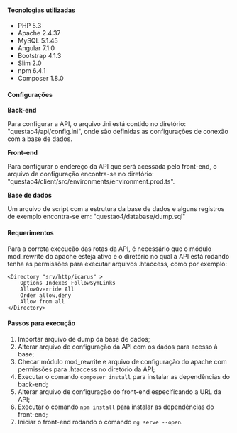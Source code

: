#### **Tecnologias utilizadas**
- PHP 5.3
- Apache 2.4.37
- MySQL 5.1.45
- Angular 7.1.0
- Bootstrap 4.1.3
- Slim 2.0
- npm 6.4.1
- Composer 1.8.0

#### **Configurações**
**Back-end**

Para configurar a API, o arquivo .ini está contido no diretório: "questao4/api/config.ini", 
onde são definidas as configurações de conexão com a base de dados.

**Front-end**

Para configurar o endereço da API que será acessada pelo front-end, o arquivo de configuração
encontra-se no diretório: "questao4/client/src/environments/environment.prod.ts".

**Base de dados**

Um arquivo de script com a estrutura da base de dados e alguns registros de exemplo encontra-se em:
"questao4/database/dump.sql"

#### **Requerimentos**

Para a correta execução das rotas da API, é necessário que o módulo mod_rewrite do apache esteja
ativo e o diretório no qual a API está rodando tenha as permissões para executar arquivos
.htaccess, como por exemplo:

```
<Directory "srv/http/icarus" >
    Options Indexes FollowSymLinks
    AllowOverride All
    Order allow,deny
    Allow from all
</Directory>
```

#### **Passos para execução**

1. Importar arquivo de dump da base de dados;
2. Alterar arquivo de configuração da API com os dados para acesso à base;
3. Checar módulo mod_rewrite e arquivo de configuração do apache com permissões para .htaccess no diretório da API;
4. Executar o comando `composer install` para instalar as dependências do back-end;
5. Alterar arquivo de configuração do front-end especificando a URL da API;
6. Executar o comando `npm install` para instalar as dependências do front-end;
7. Iniciar o front-end rodando o comando `ng serve --open`.